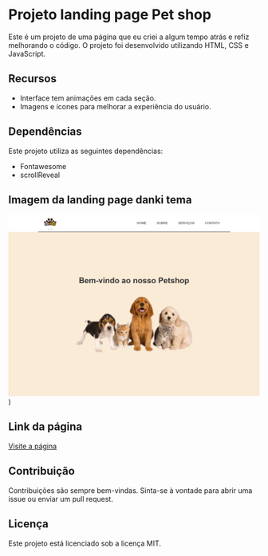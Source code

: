 # Projeto landing page Pet shop

Este é um projeto de uma página que eu criei a algum tempo atrás e refiz melhorando o código. O projeto foi desenvolvido utilizando HTML, CSS e JavaScript.

## Recursos

- Interface tem animações em cada seção.
- Imagens e ícones para melhorar a experiência do usuário.


## Dependências

Este projeto utiliza as seguintes dependências:

- Fontawesome
- scrollReveal

## Imagem da landing page danki tema
![Texto Alternativo](https://github.com/marcosoliveira253/petshop/blob/main/img/tela.png))

## Link da página
<a href="https://site-petshop.netlify.app/#" target="_blank">Visite a página</a>


## Contribuição

Contribuições são sempre bem-vindas. Sinta-se à vontade para abrir uma issue ou enviar um pull request.

## Licença

Este projeto está licenciado sob a licença MIT.

